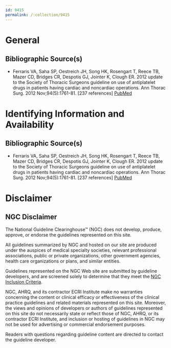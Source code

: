 ```yaml
---
id: 9415
permalink: /:collection/9415
---
```


# General

## Bibliographic Source(s)

- Ferraris VA, Saha SP, Oestreich JH, Song HK, Rosengart T, Reece TB, Mazer CD, Bridges CR, Despotis GJ, Jointer K, Clough ER. 2012 update to the Society of Thoracic Surgeons guideline on use of antiplatelet drugs in patients having cardiac and noncardiac operations. Ann Thorac Surg. 2012 Nov;94(5):1761-81. [237 references] [ PubMed ](http://www.ncbi.nlm.nih.gov/entrez/query.fcgi?cmd=Retrieve&db=pubmed&dopt=Abstract&list_uids=23098967)

# Identifying Information and Availability

## Bibliographic Source(s)

- Ferraris VA, Saha SP, Oestreich JH, Song HK, Rosengart T, Reece TB, Mazer CD, Bridges CR, Despotis GJ, Jointer K, Clough ER. 2012 update to the Society of Thoracic Surgeons guideline on use of antiplatelet drugs in patients having cardiac and noncardiac operations. Ann Thorac Surg. 2012 Nov;94(5):1761-81. [237 references] [ PubMed ](http://www.ncbi.nlm.nih.gov/entrez/query.fcgi?cmd=Retrieve&db=pubmed&dopt=Abstract&list_uids=23098967)

# Disclaimer

## NGC Disclaimer

The National Guideline Clearinghouse™ (NGC) does not develop, produce, approve, or endorse the guidelines represented on this site.

All guidelines summarized by NGC and hosted on our site are produced under the auspices of medical specialty societies, relevant professional associations, public or private organizations, other government agencies, health care organizations or plans, and similar entities.

Guidelines represented on the NGC Web site are submitted by guideline developers, and are screened solely to determine that they meet the [NGC Inclusion Criteria](/help-and-about/summaries/inclusion-criteria).

NGC, AHRQ, and its contractor ECRI Institute make no warranties concerning the content or clinical efficacy or effectiveness of the clinical practice guidelines and related materials represented on this site. Moreover, the views and opinions of developers or authors of guidelines represented on this site do not necessarily state or reflect those of NGC, AHRQ, or its contractor ECRI Institute, and inclusion or hosting of guidelines in NGC may not be used for advertising or commercial endorsement purposes.

Readers with questions regarding guideline content are directed to contact the guideline developer.

